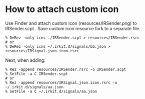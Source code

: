 # How to attach custom icon

Use Finder and attach custom icon (resources/IRSender.png) to IRSender.scpt .
Save custom icon resource fork to a separate file.

```
% DeRez -only icns ./IRSender.scpt > resources/IRSender.rsrc
# or
% DeRez -only icns ~/.irkit.d/signals/bb.json > resources/IRSignal.json.icon.rsrc
```

Next, when adding:

```
% Rez -append resources/IRSender.rsrc -o IRSender.scpt
% SetFile -a C IRSender.scpt
# or
% Rez -append resources/IRSignal.json.icon.rsrc -o ~/.irkit.d/signals/aa.json
% SetFile -a C ~/.irkit.d/signals/aa.json
```
